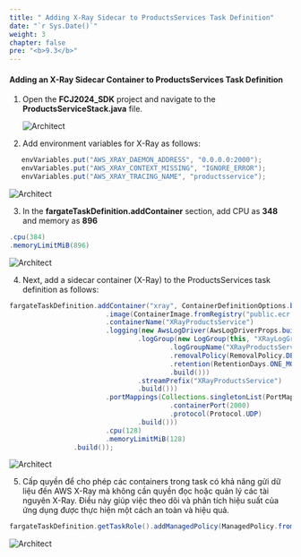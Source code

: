 ```yaml
---
title: " Adding X-Ray Sidecar to ProductsServices Task Definition"
date: "`r Sys.Date()`"
weight: 3
chapter: false
pre: "<b>9.3</b>"
---
```


#### Adding an X-Ray Sidecar Container to ProductsServices Task Definition

1. Open the **FCJ2024_SDK** project and navigate to the **ProductsServiceStack.java** file.

   ![Architect](/images/8/createRepositories/61.png?featherlight=false&width=60pc)

2. Add environment variables for X-Ray as follows:

```java
   envVariables.put("AWS_XRAY_DAEMON_ADDRESS", "0.0.0.0:2000");
   envVariables.put("AWS_XRAY_CONTEXT_MISSING", "IGNORE_ERROR");
   envVariables.put("AWS_XRAY_TRACING_NAME", "productsservice");
```

   ![Architect](/images/8/createRepositories/62.png?featherlight=false&width=60pc)

3. In the **fargateTaskDefinition.addContainer** section, add CPU as **348** and memory as **896**

```java
.cpu(384)
.memoryLimitMiB(896)

```

   ![Architect](/images/8/createRepositories/63.png?featherlight=false&width=60pc)

4. Next, add a sidecar container (X-Ray) to the ProductsServices task definition as follows:

```java
fargateTaskDefinition.addContainer("xray", ContainerDefinitionOptions.builder()
                        .image(ContainerImage.fromRegistry("public.ecr.aws/xray/aws-xray-daemon:latest"))
                        .containerName("XRayProductsService")
                        .logging(new AwsLogDriver(AwsLogDriverProps.builder()
                                .logGroup(new LogGroup(this, "XRayLogGroup", LogGroupProps.builder()
                                        .logGroupName("XRayProductsService")
                                        .removalPolicy(RemovalPolicy.DESTROY)
                                        .retention(RetentionDays.ONE_MONTH)
                                        .build()))
                                .streamPrefix("XRayProductsService")
                                .build()))
                        .portMappings(Collections.singletonList(PortMapping.builder()
                                        .containerPort(2000)
                                        .protocol(Protocol.UDP)
                                .build()))
                        .cpu(128)
                        .memoryLimitMiB(128)
                .build());
```
   ![Architect](/images/8/createRepositories/64.png?featherlight=false&width=60pc)

5. Cấp quyền để cho phép các containers trong task có khả năng gửi dữ liệu đến AWS X-Ray mà không cần quyền đọc hoặc quản lý các tài nguyên X-Ray. Điều này giúp việc theo dõi và phân tích hiệu suất của ứng dụng được thực hiện một cách an toàn và hiệu quả.
   
```java
fargateTaskDefinition.getTaskRole().addManagedPolicy(ManagedPolicy.fromAwsManagedPolicyName("AWSXrayWriteOnlyAccess"));
```

   ![Architect](/images/8/createRepositories/65.png?featherlight=false&width=60pc)
